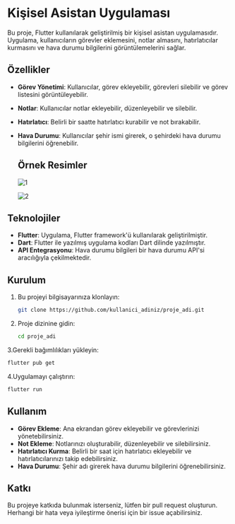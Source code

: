 # Kişisel Asistan Uygulaması

Bu proje, Flutter kullanılarak geliştirilmiş bir kişisel asistan uygulamasıdır. Uygulama, kullanıcıların görevler eklemesini, notlar almasını, hatırlatıcılar kurmasını ve hava durumu bilgilerini görüntülemelerini sağlar.

## Özellikler

- **Görev Yönetimi**: Kullanıcılar, görev ekleyebilir, görevleri silebilir ve görev listesini görüntüleyebilir.
- **Notlar**: Kullanıcılar notlar ekleyebilir, düzenleyebilir ve silebilir.
- **Hatırlatıcı**: Belirli bir saatte hatırlatıcı kurabilir ve not bırakabilir.
- **Hava Durumu**: Kullanıcılar şehir ismi girerek, o şehirdeki hava durumu bilgilerini öğrenebilir.

  ## Örnek Resimler
  ![1](https://github.com/user-attachments/assets/1afac63f-0615-4671-8085-2a89eafc957f)

  ![2](https://github.com/user-attachments/assets/10019993-fcf0-4412-8bdb-a43bfb3e2cb8)


## Teknolojiler

- **Flutter**: Uygulama, Flutter framework'ü kullanılarak geliştirilmiştir.
- **Dart**: Flutter ile yazılmış uygulama kodları Dart dilinde yazılmıştır.
- **API Entegrasyonu**: Hava durumu bilgileri bir hava durumu API'si aracılığıyla çekilmektedir.

## Kurulum

1. Bu projeyi bilgisayarınıza klonlayın:
   ```bash
   git clone https://github.com/kullanici_adiniz/proje_adi.git
2. Proje dizinine gidin:
   ```bash
   cd proje_adi
3.Gerekli bağımlılıkları yükleyin:
  ```bash
  flutter pub get
  ```

4.Uygulamayı çalıştırın:
  ```bash
flutter run
  ```

## Kullanım
- **Görev Ekleme**: Ana ekrandan görev ekleyebilir ve görevlerinizi yönetebilirsiniz.
- **Not Ekleme**: Notlarınızı oluşturabilir, düzenleyebilir ve silebilirsiniz.
- **Hatırlatıcı Kurma**: Belirli bir saat için hatırlatıcı ekleyebilir ve hatırlatıcılarınızı takip edebilirsiniz.
- **Hava Durumu**: Şehir adı girerek hava durumu bilgilerini öğrenebilirsiniz.

## Katkı
Bu projeye katkıda bulunmak isterseniz, lütfen bir pull request oluşturun. Herhangi bir hata veya iyileştirme önerisi için bir issue açabilirsiniz.
